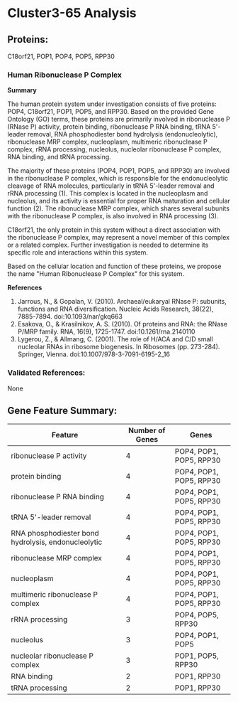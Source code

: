 # Cluster3-65 Analysis

## Proteins: 

C18orf21, POP1, POP4, POP5, RPP30

### Human Ribonuclease P Complex

**Summary**

The human protein system under investigation consists of five proteins: POP4, C18orf21, POP1, POP5, and RPP30. Based on the provided Gene Ontology (GO) terms, these proteins are primarily involved in ribonuclease P (RNase P) activity, protein binding, ribonuclease P RNA binding, tRNA 5'-leader removal, RNA phosphodiester bond hydrolysis (endonucleolytic), ribonuclease MRP complex, nucleoplasm, multimeric ribonuclease P complex, rRNA processing, nucleolus, nucleolar ribonuclease P complex, RNA binding, and tRNA processing.

The majority of these proteins (POP4, POP1, POP5, and RPP30) are involved in the ribonuclease P complex, which is responsible for the endonucleolytic cleavage of RNA molecules, particularly in tRNA 5'-leader removal and rRNA processing (1). This complex is located in the nucleoplasm and nucleolus, and its activity is essential for proper RNA maturation and cellular function (2). The ribonuclease MRP complex, which shares several subunits with the ribonuclease P complex, is also involved in RNA processing (3).

C18orf21, the only protein in this system without a direct association with the ribonuclease P complex, may represent a novel member of this complex or a related complex. Further investigation is needed to determine its specific role and interactions within this system.

Based on the cellular location and function of these proteins, we propose the name "Human Ribonuclease P Complex" for this system.

**References**

1. Jarrous, N., & Gopalan, V. (2010). Archaeal/eukaryal RNase P: subunits, functions and RNA diversification. Nucleic Acids Research, 38(22), 7885-7894. doi:10.1093/nar/gkq663
2. Esakova, O., & Krasilnikov, A. S. (2010). Of proteins and RNA: the RNase P/MRP family. RNA, 16(9), 1725-1747. doi:10.1261/rna.2140110
3. Lygerou, Z., & Allmang, C. (2001). The role of H/ACA and C/D small nucleolar RNAs in ribosome biogenesis. In Ribosomes (pp. 273-284). Springer, Vienna. doi:10.1007/978-3-7091-6195-2_16

### Validated References: 

None





## Gene Feature Summary: 

| Feature | Number of Genes | Genes |
| --- | --- | --- |
| ribonuclease P activity | 4 | POP4, POP1, POP5, RPP30 |
| protein binding | 4 | POP4, POP1, POP5, RPP30 |
| ribonuclease P RNA binding | 4 | POP4, POP1, POP5, RPP30 |
| tRNA 5'-leader removal | 4 | POP4, POP1, POP5, RPP30 |
| RNA phosphodiester bond hydrolysis, endonucleolytic | 4 | POP4, POP1, POP5, RPP30 |
| ribonuclease MRP complex | 4 | POP4, POP1, POP5, RPP30 |
| nucleoplasm | 4 | POP4, POP1, POP5, RPP30 |
| multimeric ribonuclease P complex | 4 | POP4, POP1, POP5, RPP30 |
| rRNA processing | 3 | POP4, POP5, RPP30 |
| nucleolus | 3 | POP4, POP1, POP5 |
| nucleolar ribonuclease P complex | 3 | POP1, POP5, RPP30 |
| RNA binding | 2 | POP1, RPP30 |
| tRNA processing | 2 | POP1, RPP30 |

